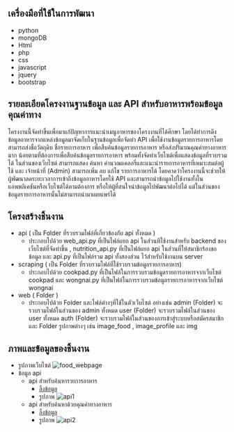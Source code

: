 
## เครื่องมือที่ใช้ในการพัฒนา
- python
- mongoDB
- Html
- php
- css
- javascript
- jquery
- bootstrap

## รายละเอียดโครงงานฐานข้อมูล และ API สำหรับอาหารพร้อมข้อมูลคุณค่าทาง

โครงงานนี้จัดทำขึ้นเพื่อมาแก้ปัญหาการแนะนำเมนูอาหารของโครงงานที่ได้ศึกษา โดยได้ทำการดึงข้อมูลอาหารจากแหล่งข้อมูลมาจัดเก็บในฐานข้อมูลเพื่อจัดทำ API เพื่อใช้งานข้อมูลรายการอาหารโดยสามารถส่งชื่อวัตถุดิบ ชื่อรายการอาหาร เพื่อสืบค้นข้อมูลรายการอาหาร หรือส่งปริมาณคุณค่าทางอาหารมาก น้อยตามที่ต้องการเพื่อสืบค้นข้อมูลรายการอาหาร พร้อมทั้งจัดทำเว็บไซต์เพื่อแสดงข้อมูลที่รวบรวมได้ ในส่วนของเว็บไซต์ สามารถแสดง ค้นหา คำนวณแคลอรี่และแนะนำรายการอาหารที่เหมาะสมต่อผู้ใช้ และ เจ้าหน้าที่ (Admin) สามารถเพิ่ม ลบ แก้ไข รายการอาหารได้ โดยคาดว่าโครงงานนี้จะช่วยให้ผู้พัฒนาลดระยะเวลาการเข้าถึงข้อมูลอาหารโดยใช้ API และสามารถนำข้อมูลไปใช้งานทั้งในแอพพลิเคชันหรือเว็บไซต์ได้ตามต้องการ หรือให้ผู้ที่สนใจนำข้อมูลไปพัฒนาต่อไปได้ แต่ในส่วนของข้อมูลรายการอาหารนั้นไม่สามารถนำมาเผยแพร่ได้

## โครงสร้างชิ้นงาน

- api ( เป็น Folder ที่รวบรวมไฟล์ที่เกี่ยวข้องกับ api ทั้งหมด )
  - ประกอบไปด้วย web_api.py ที่เป็นไฟล์แยก api ในส่วนทีใช้งานสำหรับ backend ของเว็บไซต์ที่จัดทำขึ้น , nutrition_api.py ที่เป็นไฟล์แยก api ในส่วนที่ให้สมาชิกร้องขอข้อมูล และ api.py ที่เป็นไฟล์รวม api ทั้งสองส่วน ไว้สำหรับใช้งานบน server
- scraping ( เป็น Folder ที่รวบรวมไฟล์ที่ใช้รวบรวมข้อมูลรายการอาหาร)
  - ประกอบไปด้วย cookpad.py ที่เป็นไฟล์ในการรวบรวมข้อมูลรายการอาหารจากเว็บไซต์ cookpad และ wongnai.py ที่เป็นไฟล์ในการรวบรวมข้อมูลรายการอาหารจากเว็บไซต์ wongnai
- web ( Folder )
  - ประกอบไปด้วย Folder และไฟล์ต่างๆที่ใช้ในตัวเว็บไซต์ อย่างเช่น admin (Folder) จะรวบรวมไฟล์ในส่วนของ admin ทั้งหมด user (Folder) จะรวบรวมไฟล์ในส่วนของ user ทั้งหมด auth (Folder) จะรวบรวมไฟล์ในส่วนของการเข้าสู่ระบบหรือสมัครสมาชิก และ Folder รูปภาพต่างๆ เช่น image_food , image_profile และ img

## ภาพและข้อมูลของชิ้นงาน

- รูปภาพเว็บไซต์
    ![food_webpage](https://user-images.githubusercontent.com/25501898/116842365-87058800-ac06-11eb-82bc-96acf9a0625a.jpg)
- ข้อมูล api
  - api สำหรับค้นหารายการอาหาร
    -  [ลิ้งข้อมูล](http://foodapi.icu/api-doc.php?page=1)
    -  รูปภาพ
        ![api1](https://user-images.githubusercontent.com/25501898/116842127-b7005b80-ac05-11eb-9482-9fdf2d9b34b7.png)
  - api สำหรับค้นหาด้วยคุณค่าทางอาหาร
    -  [ลิ้งข้อมูล](http://foodapi.icu/api-doc.php?page=2)
    -  รูปภาพ
        ![api2](https://user-images.githubusercontent.com/25501898/116842225-06df2280-ac06-11eb-8372-a18ad8585758.png)

